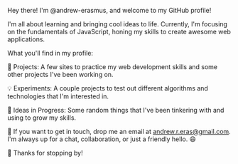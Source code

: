 Hey there! I'm @andrew-erasmus, and welcome to my GitHub profile!

I'm all about learning and bringing cool ideas to life. Currently, I'm focusing on the fundamentals of JavaScript, honing my skills to create awesome web applications.

What you'll find in my profile:

🚀 Projects: A few sites to practice my web development skills and some other projects I've been working on.

💡 Experiments: A couple projects to test out different algorithms and technologies that I'm interested in. 

🌱 Ideas in Progress: Some random things that I've been tinkering with and using to grow my skills.

📨 If you want to get in touch, drop me an email at andrew.r.eras@gmail.com. I'm always up for a chat, collaboration, or just a friendly hello. 😄

👋 Thanks for stopping by!
